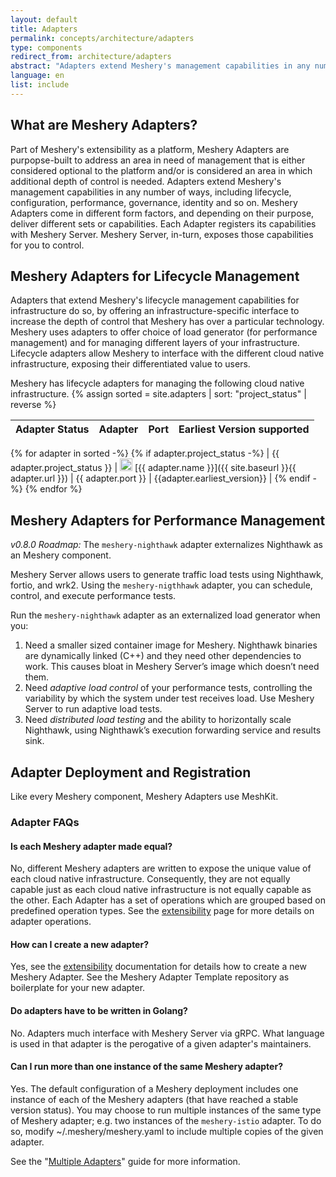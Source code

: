 ```yaml
---
layout: default
title: Adapters
permalink: concepts/architecture/adapters
type: components
redirect_from: architecture/adapters
abstract: "Adapters extend Meshery's management capabilities in any number of ways, including lifecycle, configuration, performance, governance, identity..."
language: en
list: include
---
```


## What are Meshery Adapters?

Part of Meshery's extensibility as a platform, Meshery Adapters are purpopse-built to address an area in need of management that is either considered optional to the platform and/or is considered an area in which additional depth of control is needed. Adapters extend Meshery's management capabilities in any number of ways, including lifecycle, configuration, performance, governance, identity and so on. Meshery Adapters come in different form factors, and depending on their purpose, deliver different sets or capabilities. Each Adapter registers its capabilities with Meshery Server. Meshery Server, in-turn, exposes those capabilities for you to control.

## Meshery Adapters for Lifecycle Management

Adapters that extend Meshery's lifecycle management capabilities for infrastructure do so, by offering an infrastructure-specific interface to increase the depth of control that Meshery has over a particular technology. Meshery uses adapters to offer choice of load generator (for performance management) and for managing different layers of your infrastructure. Lifecycle adapters allow Meshery to interface with the different cloud native infrastructure, exposing their differentiated value to users.

Meshery has lifecycle adapters for managing the following cloud native infrastructure.
{% assign sorted = site.adapters | sort: "project_status" | reverse %}

| Adapter Status | Adapter | Port | Earliest Version supported |
| :------------: | :----------: | :--: | :------------------------: |
{% for adapter in sorted -%}
{% if adapter.project_status -%}
| {{ adapter.project_status }} | <img src="{{ adapter.image }}" style="width:20px" data-logo-for-dark="{{ adapter.white_image }}" data-logo-for-light="{{ adapter.image }}" id="logo-dark-light" loading="lazy"/> [{{ adapter.name }}]({{ site.baseurl }}{{ adapter.url }}) | {{ adapter.port }} | {{adapter.earliest_version}} |
{% endif -%}
{% endfor %}

## Meshery Adapters for Performance Management

_v0.8.0 Roadmap:_ The `meshery-nighthawk` adapter externalizes Nighthawk as an Meshery component.

Meshery Server allows users to generate traffic load tests using Nighthawk, fortio, and wrk2. Using the `meshery-nigthhawk` adapter, you can schedule, control, and execute performance tests.

Run the `meshery-nighthawk` adapter as an externalized load generator when you: 

1. Need a smaller sized container image for Meshery. Nighthawk binaries are dynamically linked (C++) and they need other dependencies to work. This causes bloat in Meshery Server’s image which doesn’t need them.
1. Need *adaptive load control* of your performance tests, controlling the variability by which the system under test receives load. Use Meshery Server to run adaptive load tests.
1. Need *distributed load testing* and the ability to horizontally scale Nighthawk, using Nighthawk’s execution forwarding service and results sink.

## Adapter Deployment and Registration

Like every Meshery component, Meshery Adapters use MeshKit.

### Adapter FAQs

#### Is each Meshery adapter made equal?

No, different Meshery adapters are written to expose the unique value of each cloud native infrastructure. Consequently, they are not equally capable just as each cloud native infrastructure is not equally capable as the other. Each Adapter has a set of operations which are grouped based on predefined operation types. See the [extensibility]({{site.baseurl}}/extensibility) page for more details on adapter operations.

#### How can I create a new adapter?

Yes, see the [extensibility]({{site.baseurl}}/extensibility) documentation for details how to create a new Meshery Adapter. See the Meshery Adapter Template repository as boilerplate for your new adapter.

#### Do adapters have to be written in Golang?

No. Adapters much interface with Meshery Server via gRPC. What language is used in that adapter is the perogative of a given adapter's maintainers.

#### Can I run more than one instance of the same Meshery adapter?

Yes. The default configuration of a Meshery deployment includes one instance of each of the Meshery adapters (that have reached a stable version status). You may choose to run multiple instances of the same type of Meshery adapter; e.g. two instances of the `meshery-istio` adapter. To do so, modify ~/.meshery/meshery.yaml to include multiple copies of the given adapter.

See the "[Multiple Adapters]({{site.baseurl}}/guides/multiple-adapters)" guide for more information.
